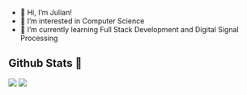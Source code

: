 - 👋 Hi, I’m Julian!
- 👀 I’m interested in Computer Science
- 🌱 I’m currently learning Full Stack Development and Digital Signal Processing

<!---
Julianaguilar98/Julianaguilar98 is a ✨ special ✨ repository because its `README.md` (this file) appears on your GitHub profile.
You can click the Preview link to take a look at your changes.
--->

## Github Stats :compass:
<img src="https://github-readme-stats.vercel.app/api/top-langs/?username=julianaguilar98&layout=compact&theme=material-palenight">
<img src="https://github-readme-stats.vercel.app/api/top-langs/?username=julianaguilar98&count_private=true&theme=synthwave">
